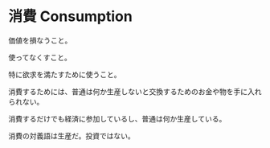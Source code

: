 # 消費 Consumption

価値を損なうこと。

使ってなくすこと。

特に欲求を満たすために使うこと。

消費するためには、普通は何か生産しないと交換するためのお金や物を手に入れられない。

消費するだけでも経済に参加しているし、普通は何か生産している。

消費の対義語は生産だ。投資ではない。
